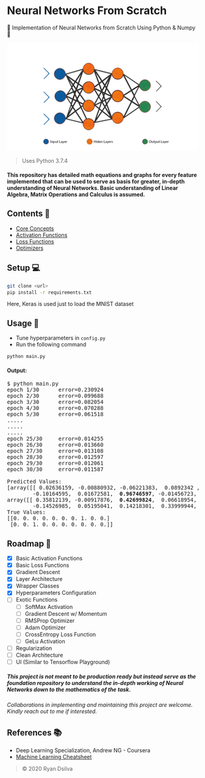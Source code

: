 # Neural Networks From Scratch

🌟 Implementation of Neural Networks from Scratch Using Python &amp; Numpy 🌟

<p align="center">
  <img src="images/nn.webp" width="550px">
</p>

> Uses Python 3.7.4

#### This repository has detailed math equations and graphs for every feature implemented that can be used to serve as basis for greater, in-depth understanding of Neural Networks. Basic understanding of Linear Algebra, Matrix Operations and Calculus is assumed.

## Contents 📑

- [Core Concepts](./core)
- [Activation Functions](./activations)
- [Loss Functions](./loss)
- [Optimizers](./optimizers)

## Setup 💻

```bash
git clone <url>
pip install -r requirements.txt
```

Here, Keras is used just to load the MNIST dataset

## Usage 📔

- Tune hyperparameters in `config.py`
- Run the following command

```bash
python main.py
```

#### Output:

<pre>
$ python main.py
epoch 1/30      error=0.230924
epoch 2/30      error=0.099688
epoch 3/30      error=0.082054
epoch 4/30      error=0.070288
epoch 5/30      error=0.061518
.....
.....
.....
epoch 25/30     error=0.014255
epoch 26/30     error=0.013660
epoch 27/30     error=0.013108
epoch 28/30     error=0.012597
epoch 29/30     error=0.012061
epoch 30/30     error=0.011587

Predicted Values:
[array([[ 0.02636159, -0.00880932, -0.06221383,  0.0892342 , -0.030511  ,
        -0.10164595,  0.01672581,  <b>0.96746597</b>, -0.01456723,  0.15428294]]), 
array([[ 0.35812139, -0.00917876,  <b>0.42699824</b>,  0.06618954,  0.02116222,
        -0.14526985,  0.05195041,  0.14218301,  0.33999944, -0.18716734]])]
True Values:
[[0. 0. 0. 0. 0. 0. 0. 1. 0. 0.]
 [0. 0. 1. 0. 0. 0. 0. 0. 0. 0.]]
</pre>

## Roadmap 📑

- [x] Basic Activation Functions
- [x] Basic Loss Functions
- [x] Gradient Descent
- [x] Layer Architecture
- [x] Wrapper Classes
- [x] Hyperparameters Configuration
- [ ] Exotic Functions
  - [ ] SoftMax Activation
  - [ ] Gradient Descent w/ Momentum
  - [ ] RMSProp Optimizer
  - [ ] Adam Optimizer
  - [ ] CrossEntropy Loss Function
  - [ ] GeLu Activation
- [ ] Regularization
- [ ] Clean Architecture
- [ ] UI (Similar to Tensorflow Playground)

##### This project is not meant to be production ready but instead serve as the foundation repository to understand the in-depth working of Neural Networks down to the mathematics of the task.

###### Collaborations in implementing and maintaining this project are welcome. Kindly reach out to me if interested.

## References 📚

- Deep Learning Specialization, Andrew NG - Coursera
- [Machine Learning Cheatsheet](https://ml-cheatsheet.readthedocs.io/en/latest/index.html)

> &copy; 2020 Ryan Dsilva
